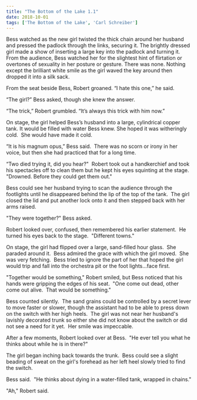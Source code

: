 ```yaml
---
title: "The Bottom of the Lake 1.1"
date: 2018-10-01
tags: ['The Bottom of the Lake', 'Carl Schreiber']
---
```


Bess watched as the new girl twisted the thick chain around her husband and pressed the padlock through the links, securing it. The brightly dressed girl made a show of inserting a large key into the padlock and turning it. From the audience, Bess watched her for the slightest hint of flirtation or overtones of sexuality in her posture or gesture. There was none. Nothing except the brilliant white smile as the girl waved the key around then dropped it into a silk sack.

From the seat beside Bess, Robert groaned. “I hate this one,” he said.

“The girl?” Bess asked, though she knew the answer.

“The trick,” Robert grumbled. “It’s always this trick with him now.”

On stage, the girl helped Bess’s husband into a large, cylindrical copper tank. It would be filled with water Bess knew. She hoped it was witheringly cold.  She would have made it cold.

“It is his magnum opus,” Bess said.  There was no scorn or irony in her voice, but then she had practiced that for a long time.

“Two died trying it, did you hear?"  Robert took out a handkerchief and took his spectacles off to clean them but he kept his eyes squinting at the stage. "Drowned. Before they could get them out."

Bess could see her husband trying to scan the audience through the footlights until he disappeared behind the lip of the top of the tank.  The girl closed the lid and put another lock onto it and then stepped back with her arms raised.

"They were together?" Bess asked.

Robert looked over, confused, then remembered his earlier statement.  He turned his eyes back to the stage.  "Different towns."

On stage, the girl had flipped over a large, sand-filled hour glass.  She paraded around it.  Bess admired the grace with which the girl moved.  She was very fetching.  Bess tried to ignore the part of her that hoped the girl would trip and fall into the orchestra pit or the foot lights...face first.

"Together would be something," Robert smiled, but Bess noticed that his hands were gripping the edges of his seat.  "One come out dead, other come out alive.  That would be something."

Bess counted silently.  The sand grains could be controlled by a secret lever to move faster or slower, though the assistant had to be able to press down on the switch with her high heels.  The girl was not near her husband's lavishly decorated trunk so either she did not know about the switch or did not see a need for it yet.  Her smile was impeccable.

After a few moments, Robert looked over at Bess.  "He ever tell you what he thinks about while he is in there?"

The girl began inching back towards the trunk.  Bess could see a slight beading of sweat on the girl's forehead as her left heel slowly tried to find the switch.

Bess said.  "He thinks about dying in a water-filled tank, wrapped in chains."

"Ah," Robert said.
